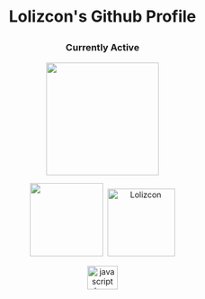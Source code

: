 # <p align="center">Lolizcon's Github Profile</p>
### <p align="center">Currently Active</p>

<p align="center">
  <img height="200px" src="https://lanyard-profile-readme.vercel.app/api/847507038287822909" />
</p>

<p align="center">
   <img height="130px" src="https://github-readme-stats.vercel.app/api?username=Lolizcon&show_icons=true&count_private=true&theme=dracula" />&nbsp;
  <img height="120px" src="https://github-readme-stats.vercel.app/api/top-langs/?username=Lolizcon&layout=compact&count_private=true&theme=dracula" alt="Lolizcon" />
</p>

<div align="center">
  <img src="https://cdn.jsdelivr.net/gh/devicons/devicon/icons/javascript/javascript-original.svg" height="42" width="54" alt="javascript logo"  />
</div>
